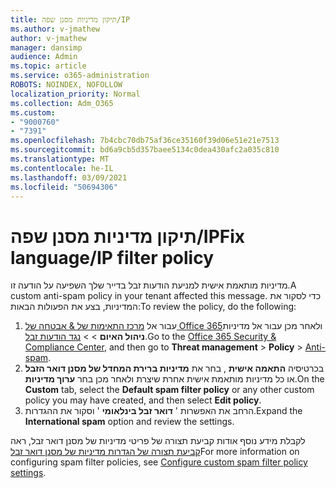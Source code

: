 ```yaml
---
title: תיקון מדיניות מסנן שפה/IP
ms.author: v-jmathew
author: v-jmathew
manager: dansimp
audience: Admin
ms.topic: article
ms.service: o365-administration
ROBOTS: NOINDEX, NOFOLLOW
localization_priority: Normal
ms.collection: Adm_O365
ms.custom:
- "9000760"
- "7391"
ms.openlocfilehash: 7b4cbc70db75af36ce35160f39d06e51e21e7513
ms.sourcegitcommit: bd6a9cb5d357baee5134c0dea430afc2a035c810
ms.translationtype: MT
ms.contentlocale: he-IL
ms.lasthandoff: 03/09/2021
ms.locfileid: "50694306"
---
```

# <a name="fix-languageip-filter-policy"></a><span data-ttu-id="130a5-102">תיקון מדיניות מסנן שפה/IP</span><span class="sxs-lookup"><span data-stu-id="130a5-102">Fix language/IP filter policy</span></span>

<span data-ttu-id="130a5-103">מדיניות מותאמת אישית למניעת הודעות זבל בדייר שלך השפיעה על הודעה זו.</span><span class="sxs-lookup"><span data-stu-id="130a5-103">A custom anti-spam policy in your tenant affected this message.</span></span> <span data-ttu-id="130a5-104">כדי לסקור את המדיניות, בצע את הפעולות הבאות:</span><span class="sxs-lookup"><span data-stu-id="130a5-104">To review the policy, do the following:</span></span>

1. <span data-ttu-id="130a5-105">עבור אל [מרכז התאימות של & אבטחה של Office 365](https://go.microsoft.com/fwlink/p/?linkid=2077143)ולאחר מכן עבור אל מדיניות **ניהול האיום**  >    >  [נגד הודעות זבל](https://go.microsoft.com/fwlink/?linkid=2101518).</span><span class="sxs-lookup"><span data-stu-id="130a5-105">Go to the [Office 365 Security & Compliance Center](https://go.microsoft.com/fwlink/p/?linkid=2077143), and then go to **Threat management** > **Policy** > [Anti-spam](https://go.microsoft.com/fwlink/?linkid=2101518).</span></span>
2. <span data-ttu-id="130a5-106">בכרטיסיה **התאמה אישית** , בחר את **מדיניות ברירת המחדל של מסנן דואר הזבל** או כל מדיניות מותאמת אישית אחרת שיצרת ולאחר מכן בחר **ערוך מדיניות**.</span><span class="sxs-lookup"><span data-stu-id="130a5-106">On the **Custom** tab, select the **Default spam filter policy** or any other custom policy you may have created, and then select **Edit policy**.</span></span>
3. <span data-ttu-id="130a5-107">הרחב את האפשרות ' **דואר זבל בינלאומי** ' וסקור את ההגדרות.</span><span class="sxs-lookup"><span data-stu-id="130a5-107">Expand the **International spam** option and review the settings.</span></span>

<span data-ttu-id="130a5-108">לקבלת מידע נוסף אודות קביעת תצורה של פריטי מדיניות של מסנן דואר זבל, ראה [קביעת תצורה של הגדרות מדיניות של מסנן דואר זבל](https://go.microsoft.com/fwlink/?linkid=2101054)</span><span class="sxs-lookup"><span data-stu-id="130a5-108">For more information on configuring spam filter policies, see [Configure custom spam filter policy settings](https://go.microsoft.com/fwlink/?linkid=2101054).</span></span>
